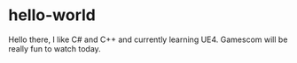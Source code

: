# hello-world

Hello there, I like C# and C++ and currently learning UE4.
Gamescom will be really fun to watch today.
